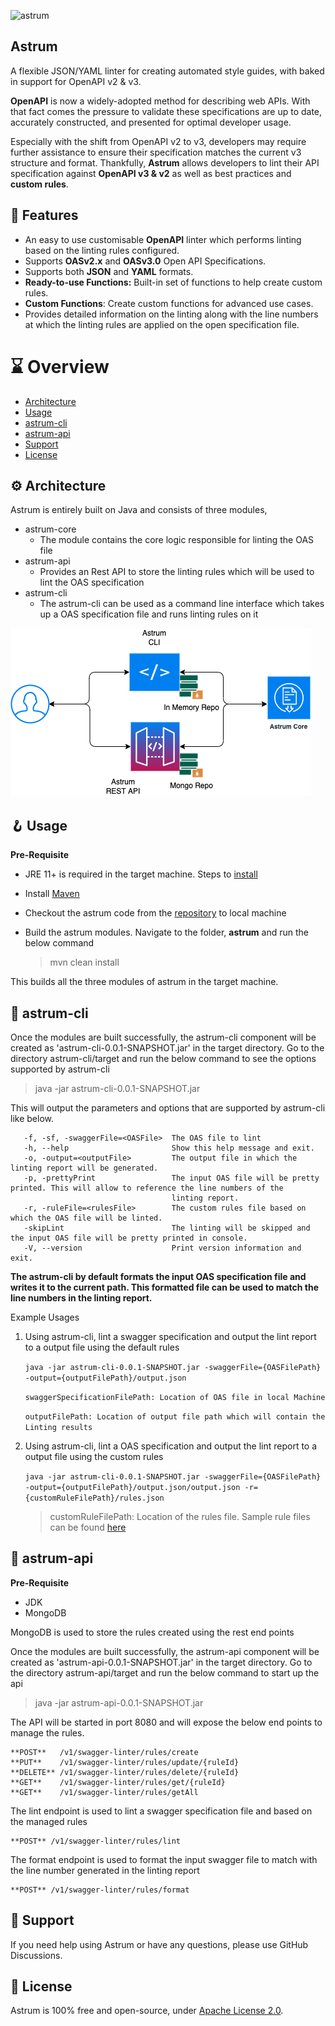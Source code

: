 ![astrum](https://apiwiz-assets.s3.us-west-2.amazonaws.com/astrum+Main+Logo+400x300.png)

## Astrum
A flexible JSON/YAML linter for creating automated style guides, with baked in support for OpenAPI v2 &amp; v3.

**OpenAPI** is now a widely-adopted method for describing web APIs. With that fact comes the pressure to validate these specifications are up to date, accurately constructed, and presented for optimal developer usage.

Especially with the shift from OpenAPI v2 to v3, developers may require further assistance to ensure their specification matches the current v3 structure and format. Thankfully, **Astrum** allows developers to lint their API specification against **OpenAPI v3 & v2** as well as best practices and **custom rules**.

## 🎁 Features

- An easy to use customisable **OpenAPI** linter which performs linting based on the linting rules configured.
- Supports **OASv2.x** and **OASv3.0** Open API Specifications.
- Supports both **JSON** and **YAML** formats.
- **Ready-to-use Functions:** Built-in set of functions to help create custom rules. 
- **Custom Functions**: Create custom functions for advanced use cases.
- Provides detailed information on the linting along with the line numbers at which the linting rules are applied on the open specification file.

# ⌛ Overview

- [Architecture](#architecture)
- [Usage](#usage)
- [astrum-cli](#astrum-cli)
- [astrum-api](#astrum-api)
- [Support](#support)
- [License](#license)

## ⚙️ Architecture

Astrum is entirely built on Java and consists of three modules,

- astrum-core
    - The module contains the core logic responsible for linting the OAS file
-  astrum-api
    - Provides an Rest API to store the linting rules which will be used to lint the OAS specification
- astrum-cli
    - The astrum-cli can be used as a command line interface which takes up a OAS specification file and runs linting rules on it

![Architecture](resources/astrum-arch.png)

## 🪝 Usage

**Pre-Requisite**

- JRE 11+ is required in the target machine. Steps to [install](https://docs.oracle.com/goldengate/1212/gg-winux/GDRAD/java.htm#BGBFHBEA)
- Install [Maven](https://maven.apache.org/index.html)
- Checkout the astrum code from the [repository](https://github.com/apiwizlabs/astrum) to local machine
- Build the astrum modules. Navigate to the folder, **astrum** and run the below command
  
  > mvn clean install

This builds all the three modules of astrum in the target machine.

## 🧰 astrum-cli

Once the modules are built successfully, the astrum-cli component will be created as 'astrum-cli-0.0.1-SNAPSHOT.jar' in the target directory. Go to the directory astrum-cli/target and run the below command to see the options supported by astrum-cli

> java -jar astrum-cli-0.0.1-SNAPSHOT.jar

This will output the parameters and options that are supported by astrum-cli like below.

       -f, -sf, -swaggerFile=<OASFile>  The OAS file to lint            
       -h, --help                       Show this help message and exit.
       -o, -output=<outputFile>         The output file in which the linting report will be generated.              
       -p, -prettyPrint                 The input OAS file will be pretty printed. This will allow to reference the line numbers of the
                                        linting report.               
       -r, -ruleFile=<rulesFile>        The custom rules file based on which the OAS file will be linted.                    
       -skipLint                        The linting will be skipped and the input OAS file will be pretty printed in console.
       -V, --version                    Print version information and exit.

**The astrum-cli by default formats the input OAS specification file and writes it to the current path. This formatted file can be used to match the line numbers in the linting report.**

Example Usages

1. Using astrum-cli, lint a swagger specification and output the lint report to a output file using the default rules

   `java -jar astrum-cli-0.0.1-SNAPSHOT.jar -swaggerFile={OASFilePath} -output={outputFilePath}/output.json`

   `swaggerSpecificationFilePath: Location of OAS file in local Machine`
    
   `outputFilePath: Location of output file path which will contain the Linting results`

2. Using astrum-cli, lint a OAS specification and output the lint report to a output file using the custom rules

   `java -jar astrum-cli-0.0.1-SNAPSHOT.jar -swaggerFile={OASFilePath} -output={outputFilePath}/output.json/output.json -r={customRuleFilePath}/rules.json`
   

    > customRuleFilePath: Location of the rules file. Sample rule files can be found [here](/astrum-cli/src/main/resources/)


## 🔗 astrum-api

**Pre-Requisite**

 - JDK 
 - MongoDB

MongoDB is used to store the rules created using the rest end points


Once the modules are built successfully, the astrum-api component will be created as 'astrum-api-0.0.1-SNAPSHOT.jar' in the target directory. Go to the directory astrum-api/target and run the below command to start up the api

 > java -jar astrum-api-0.0.1-SNAPSHOT.jar

The API will be started in port 8080 and will expose the below end points to manage the rules.

    **POST**   /v1/swagger-linter/rules/create
    **PUT**    /v1/swagger-linter/rules/update/{ruleId}
    **DELETE** /v1/swagger-linter/rules/delete/{ruleId}
    **GET**    /v1/swagger-linter/rules/get/{ruleId}
    **GET**    /v1/swagger-linter/rules/getAll
  
The lint endpoint is used to lint a swagger specification file and based on the managed rules

    **POST** /v1/swagger-linter/rules/lint

The format endpoint is used to format the input swagger file to match with the line number generated in the linting report

    **POST** /v1/swagger-linter/rules/format

## 🤝 **Support**
    
If you need help using Astrum or have any questions, please use GitHub Discussions.

## 🪪 **License**

Astrum is 100% free and open-source, under [Apache License 2.0](https://github.com/apiwizlabs/astrum/blob/main/LICENSE).
